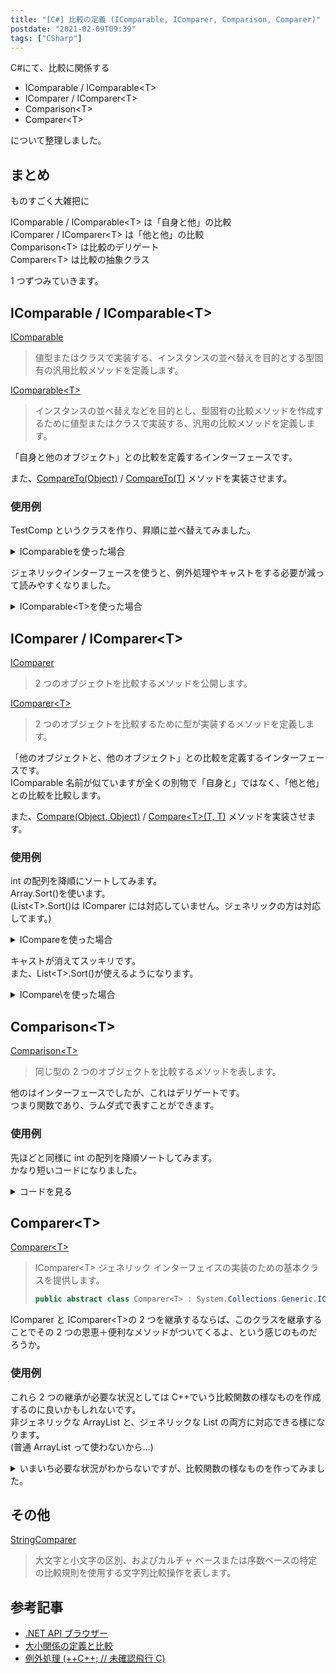 ```yaml
---
title: "[C#] 比較の定義 (IComparable, IComparer, Comparison, Comparer)"
postdate: "2021-02-09T09:39"
tags: ["CSharp"]
---
```


C#にて、比較に関係する

- IComparable / IComparable\<T\>
- IComparer / IComparer\<T\>
- Comparison\<T\>
- Comparer\<T\>

について整理しました。

## まとめ

ものすごく大雑把に

IComparable / IComparable\<T\> は「自身と他」の比較  
IComparer / IComparer\<T\> は「他と他」の比較  
Comparison\<T\> は比較のデリゲート  
Comparer\<T\> は比較の抽象クラス

1 つずつみていきます。

## IComparable / IComparable\<T\>

[IComparable](https://docs.microsoft.com/ja-jp/dotnet/api/system.icomparable?view=net-5.0)

> 値型またはクラスで実装する、インスタンスの並べ替えを目的とする型固有の汎用比較メソッドを定義します。

[IComparable\<T\>](https://docs.microsoft.com/ja-jp/dotnet/api/system.icomparable-1?view=net-5.0)

> インスタンスの並べ替えなどを目的とし、型固有の比較メソッドを作成するために値型またはクラスで実装する、汎用の比較メソッドを定義します。

「自身と他のオブジェクト」との比較を定義するインターフェースです。

また、[CompareTo(Object)](https://docs.microsoft.com/ja-jp/dotnet/api/system.icomparable.compareto?view=net-5.0) / [CompareTo(T)](https://docs.microsoft.com/ja-jp/dotnet/api/system.icomparable-1.compareto?view=net-5.0) メソッドを実装させます。

### 使用例

TestComp というクラスを作り、昇順に並べ替えてみました。

<details>
  <summary>IComparableを使った場合</summary>

```cs
public class Program {
    public static void Main() {
        var t = new List<TestComp>() {
            new TestComp(10), new TestComp(1), new TestComp(5)
        };
        t.Sort();
        foreach(var x in t) Console.Write(x.x + " "); //<-  1 5 10
        Console.WriteLine();
    }
}

class TestComp : IComparable {
    public int x;
    public TestComp(int x) {
        this.x = x;
    }

    public int CompareTo(object obj) {
        if(obj == null) throw new ArgumentNullException();
        if(!(obj is TestComp)) throw new ArgumentException();

        var val = obj as TestComp;
        return this.x - val.x;
    }
}
```

</details>

ジェネリックインターフェースを使うと、例外処理やキャストをする必要が減って読みやすくなりました。

<details>
  <summary>IComparable&lt;T&gt;を使った場合</summary>

```cs
public class Program {
    public static void Main() {
        var t = new List<TestComp>() {
            new TestComp(10), new TestComp(1), new TestComp(5)
        };
        t.Sort();
        foreach(var x in t) Console.Write(x.x + " "); //<-  1 5 10
        Console.WriteLine();
    }
}

class TestComp : IComparable<TestComp> {
    public int x;
    public TestComp(int x) {
        this.x = x;
    }

    public int CompareTo(TestComp other) {
        if(other == null) throw new ArgumentNullException();
        return this.x - other.x;
    }
}
```

</details>

## IComparer / IComparer\<T\>

[IComparer](https://docs.microsoft.com/ja-jp/dotnet/api/system.collections.icomparer?view=net-5.0)

> 2 つのオブジェクトを比較するメソッドを公開します。

[IComparer\<T\>](https://docs.microsoft.com/ja-jp/dotnet/api/system.collections.generic.icomparer-1?view=net-5.0)

> 2 つのオブジェクトを比較するために型が実装するメソッドを定義します。

「他のオブジェクトと、他のオブジェクト」との比較を定義するインターフェースです。  
IComparable 名前が似ていますが全くの別物で「自身と」ではなく、「他と他」との比較を比較します。

また、[Compare(Object, Object)](https://docs.microsoft.com/ja-jp/dotnet/api/system.collections.icomparer.compare?view=net-5.0) / [Compare\<T\>(T, T)](https://docs.microsoft.com/ja-jp/dotnet/api/system.collections.generic.icomparer-1.compare?view=net-5.0) メソッドを実装させます。

### 使用例

int の配列を降順にソートしてみます。  
Array.Sort()を使います。  
(List\<T\>.Sort()は IComparer には対応していません。ジェネリックの方は対応してます。)

<details>
  <summary>ICompareを使った場合</summary>

```cs
public class Program {
    public static void Main() {
        var t = new List<int> { 10, 1, 5 };
        Array.Sort(t.ToArray(), new MyComp());
        foreach(var x in t) Console.Write(x + " "); // <-  10 5 1
        Console.WriteLine();
    }
}

class MyComp : IComparer {
    public int Compare(object x, object y) {
        var valx = (int)x;
        var valy = (int)y;
        return valy - valx;
    }
}
```

</details>

キャストが消えてスッキリです。  
また、List\<T\>.Sort()が使えるようになります。

<details>
  <summary>ICompare\<T\>を使った場合</summary>

```cs
public class Program {
    public static void Main() {
        var t = new List<int> { 10, 1, 5 };
        t.Sort(new MyComp());
        foreach(var x in t) Console.Write(x + " "); // <-  10 5 1
        Console.WriteLine();
    }
}

class MyComp : IComparer<int> {
    public int Compare(int x, int y) {
        return y - x;
    }
}
```

</details>

## Comparison\<T\>

[Comparison\<T\>](https://docs.microsoft.com/ja-jp/dotnet/api/system.comparison-1?view=net-5.0)

> 同じ型の 2 つのオブジェクトを比較するメソッドを表します。

他のはインターフェースでしたが、これはデリゲートです。  
つまり関数であり、ラムダ式で表すことができます。

### 使用例

先ほどと同様に int の配列を降順ソートしてみます。  
かなり短いコードになりました。

<details>
  <summary>コードを見る</summary>

```cs
public class Program {
    public static void Main() {
        var t = new List<int> { 10, 1, 5 };
        t.Sort((x, y) => y-x);
        foreach(var x in t) Console.Write(x + " "); // <-  10 5 1
        Console.WriteLine();
    }
}
```

</details>

## Comparer\<T\>

[Comparer\<T\>](https://docs.microsoft.com/ja-jp/dotnet/api/system.collections.generic.comparer-1?view=net-5.0)

> IComparer\<T\> ジェネリック インターフェイスの実装のための基本クラスを提供します。
>
> ```cs
> public abstract class Comparer<T> : System.Collections.Generic.IComparer<T>, System.Collections.ICompar
> ```

IComparer と IComparer\<T\>の 2 つを継承するならば、このクラスを継承することでその 2 つの恩恵＋便利なメソッドがついてくるよ、という感じのものだろうか。

### 使用例

これら 2 つの継承が必要な状況としては C++でいう比較関数の様なものを作成するのに良いかもしれないです。  
非ジェネリックな ArrayList と、ジェネリックな List の両方に対応できる様になります。  
(普通 ArrayList って使わないから...)

<details>
  <summary>いまいち必要な状況がわからないですが、比較関数の様なものを作ってみました。</summary>

```cs
public class Program {
    public static void Main() {
        ArrayList array = new ArrayList(new int[] {10, 1, 5});
        array.Sort(new Greater());
        foreach(var x in array) Console.Write(x + " "); // <-  10 5 1
        Console.WriteLine();
    }
}

class Greater: Comparer<int> {
  public override int Compare(int x, int y){
    return y - x;
  }
}
```

</details>

## その他

[StringComparer](https://docs.microsoft.com/ja-jp/dotnet/api/system.stringcomparer?view=net-5.0)

> 大文字と小文字の区別、およびカルチャ ベースまたは序数ベースの特定の比較規則を使用する文字列比較操作を表します。

## 参考記事

- [.NET API ブラウザー](https://docs.microsoft.com/ja-jp/dotnet/api/)
- [大小関係の定義と比較](https://smdn.jp/programming/netfx/comparison/0_comparison/)
- [例外処理 (++C++; // 未確認飛行 C)](https://ufcpp.net/study/csharp/oo_exception.html)
